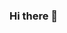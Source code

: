 ### Hi there 👋

<!--saya paling suka berteman yang ceria dan mudah bercanda bersama. Because l am is beutifull😉😅
**farman27/farman27** is a ✨ _special_ ✨ repository because its `README.md` (this file) appears on your GitHub profile.

Here are some ideas to get you started:

- 🔭 I’m currently working on i am sleeping
- 🌱 I’m currently learning a coocing
- 👯 I’m looking to collaborate on a sing
- 🤔 I’m looking for help with my friend
- 💬 Ask me about I and my gerlfriend
- 📫 How to reach me: call me is telephone
- 😄 Pronouns: he
- ⚡ Fun fact: it is a me
-->
